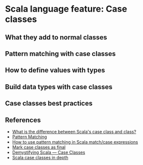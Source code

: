 # Scala language feature: Case classes

## What they add to normal classes

## Pattern matching with case classes

## How to define values with types

## Build data types with case classes

## Case classes best practices

## References

* [What is the difference between Scala's case class and class?](1)
* [Pattern Matching](2)
* [How to use pattern matching in Scala match/case expressions](3)
* [Mark case classes as final](4)
* [Demystifying Scala — Case Classes](5)
* [Scala case classes in depth](6)

[1]: https://stackoverflow.com/questions/2312881/what-is-the-difference-between-scalas-case-class-and-class
[2]: https://docs.scala-lang.org/tutorials/tour/pattern-matching.html.html
[3]: https://alvinalexander.com/scala/how-to-use-pattern-matching-scala-match-case-expressions
[4]: https://nrinaudo.github.io/scala-best-practices/tricky_behaviours/final_case_classes.html
[5]: https://medium.com/@cachiama/demystifying-scala-case-classes-b4d756959dcd
[6]: http://www.alessandrolacava.com/blog/scala-case-classes-in-depth/
